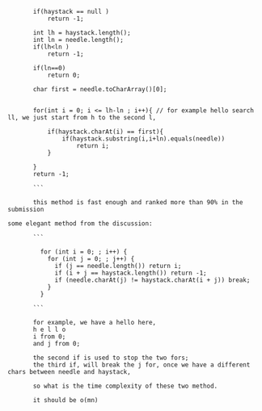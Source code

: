 
```
       if(haystack == null )
           return -1;

       int lh = haystack.length();
       int ln = needle.length();
       if(lh<ln )
           return -1;

       if(ln==0)
           return 0;

       char first = needle.toCharArray()[0];


       for(int i = 0; i <= lh-ln ; i++){ // for example hello search ll, we just start from h to the second l,

           if(haystack.charAt(i) == first){
               if(haystack.substring(i,i+ln).equals(needle))
                   return i;
           }    

       }
       return -1;

       ```

       this method is fast enough and ranked more than 90% in the submission

some elegant method from the discussion:

       ```

         for (int i = 0; ; i++) {
           for (int j = 0; ; j++) {
             if (j == needle.length()) return i;
             if (i + j == haystack.length()) return -1;
             if (needle.charAt(j) != haystack.charAt(i + j)) break;
           }
         }

       ```

       for example, we have a hello here,
       h e l l o
       i from 0;
       and j from 0;

       the second if is used to stop the two fors;
       the third if, will break the j for, once we have a different chars between needle and haystack,

       so what is the time complexity of these two method.

       it should be o(mn)
